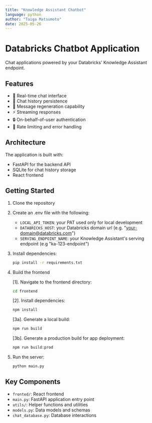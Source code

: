 ```yaml
---
title: "Knowledge Assistant Chatbot"
language: python
author: "Taiga Matsumoto"
date: 2025-05-26
---
```


# Databricks Chatbot Application

Chat applications powered by your Databricks' Knowledge Assistant endpoint.

## Features

- 🚀 Real-time chat interface
- 💾 Chat history persistence
- 🔄 Message regeneration capability
- ⚡ Streaming responses
- 🔒 On-behalf-of-user authentication
- 🎯 Rate limiting and error handling

## Architecture

The application is built with:
- FastAPI for the backend API
- SQLite for chat history storage
- React frontend


## Getting Started

1. Clone the repository
2. Create an .env file with the following:
    - `LOCAL_API_TOKEN`: your PAT used only for local development
    - `DATABRICKS_HOST`: your Databricks domain url (e.g. "your-domain@databricks.com")
    - `SERVING_ENDPOINT_NAME`: your Knowledge Assistant's serving endpoint (e.g "ka-123-endpoint")

3. Install dependencies:
    ```bash
    pip install -r requirements.txt
    ```

4. Build the frontend

    [1]. Navigate to the frontend directory:

    ```bash
    cd frontend
    ```

    [2]. Install dependencies:

    ```bash
    npm install
    ```
    [3a]. Generate a local build:

    ```bash
    npm run build
    ```

    [3b]. Generate a production build for app deployment:

    ```bash
    npm run build:prod
    ```

5. Run the server:
    ```bash
    python main.py
    ```

## Key Components

- `fronted/`: React frontend
- `main.py`: FastAPI application entry point
- `utils/`: Helper functions and utilities
- `models.py`: Data models and schemas
- `chat_database.py`: Database interactions
